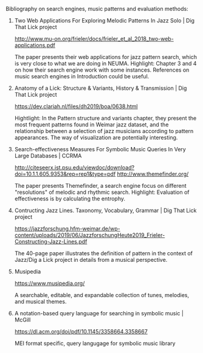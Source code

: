 Bibliography on search engines, music patterns and evaluation methods:

1. Two Web Applications For Exploring Melodic Patterns In Jazz Solo | Dig That Lick project
   
   http://www.mu-on.org/frieler/docs/frieler_et_al_2018_two-web-applications.pdf
   
   The paper presents their web applications for jazz pattern search, which is very close to what we are doing in NEUMA.
   Highlight: Chapter 3 and 4 on how their search engine work with some instances. References on music search engines in Introduction could be useful.
   
2. Anatomy of a Lick: Structure & Variants, History & Transmission | Dig That Lick project

   https://dev.clariah.nl/files/dh2019/boa/0638.html

   Hightlight: In the Pattern structure and variants chapter, they present the most frequent patterns found in Weimar jazz dataset, and the relationship between a selection of jazz musicians according to pattern appearances. The way of visualization are potentially interesting.

3. Search-effectiveness Measures For Symbolic Music Queries In Very Large Databases | CCRMA
   
   http://citeseerx.ist.psu.edu/viewdoc/download?doi=10.1.1.605.9353&rep=rep1&type=pdf 
   http://www.themefinder.org/ 
   
   The paper presents Themefinder, a search engine focus on different "resolutions" of melodic and rhythmic search.
   Highlight: Evaluation of effectiveness is by calculating the entrophy.
   
4. Contructing Jazz Lines. Taxonomy, Vocabulary, Grammar | Dig That Lick project

   https://jazzforschung.hfm-weimar.de/wp-content/uploads/2019/06/JazzforschungHeute2019_Frieler-Constructing-Jazz-Lines.pdf
   
   The 40-page paper illustrates the definition of pattern in the context of Jazz/Dig a Lick project in details from a musical perspective. 

5. Musipedia

   https://www.musipedia.org/
   
   A searchable, editable, and expandable collection of tunes, melodies, and musical themes. 

6. A notation-based query language for searching in symbolic
music | McGill

   https://dl.acm.org/doi/pdf/10.1145/3358664.3358667

   MEI format specific, query langugage for symbolic music library
